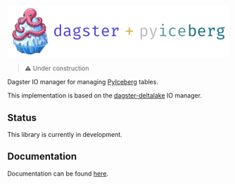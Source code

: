![dagster-pyiceberg](docs/assets/dagster-pyiceberg-main.png)

> ⚠️ Under construction

Dagster IO manager for managing [PyIceberg](https://github.com/apache/iceberg-python) tables.

This implementation is based on the [dagster-deltalake](https://github.com/dagster-io/dagster/tree/master/python_modules/libraries/dagster-deltalake) IO manager.

## Status

This library is currently in development.

## Documentation

Documentation can be found [here](https://jasperhg90.github.io/dagster-pyiceberg/).
